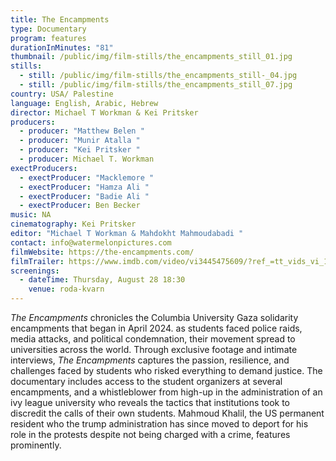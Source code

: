 ```yaml
---
title: The Encampments
type: Documentary
program: features
durationInMinutes: "81"
thumbnail: /public/img/film-stills/the_encampments_still_01.jpg
stills:
  - still: /public/img/film-stills/the_encampments_still-_04.jpg
  - still: /public/img/film-stills/the_encampments_still_07.jpg
country: USA/ Palestine
language: English, Arabic, Hebrew
director: Michael T Workman & Kei Pritsker
producers:
  - producer: "Matthew Belen "
  - producer: "Munir Atalla "
  - producer: "Kei Pritsker "
  - producer: Michael T. Workman
exectProducers:
  - exectProducer: "Macklemore "
  - exectProducer: "Hamza Ali "
  - exectProducer: "Badie Ali "
  - exectProducer: Ben Becker
music: NA
cinematography: Kei Pritsker
editor: "Michael T Workman & Mahdokht Mahmoudabadi "
contact: info@watermelonpictures.com
filmWebsite: https://the-encampments.com/
filmTrailer: https://www.imdb.com/video/vi3445475609/?ref_=tt_vids_vi_1
screenings:
  - dateTime: Thursday, August 28 18:30
    venue: roda-kvarn
---
```

*The Encampments* chronicles the Columbia University Gaza solidarity encampments that began in April 2024. as students faced police raids, media attacks, and political condemnation, their movement spread to universities across the world. Through exclusive footage and intimate interviews, *The Encampments* captures the passion, resilience, and challenges faced by students who risked everything to demand justice. The documentary includes access to the student organizers at several encampments, and a whistleblower from high-up in the administration of an ivy league university who reveals the tactics that institutions took to discredit the calls of their own students. Mahmoud Khalil, the US permanent resident who the trump administration has since moved to deport for his role in the protests despite not being charged with a crime, features prominently.